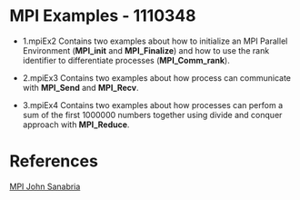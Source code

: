 # MPI Examples - 1110348
* 1.mpiEx2 Contains two examples about how to initialize an MPI Parallel Environment (**MPI_init** and **MPI_Finalize**) and how to use the rank identifier to differentiate processes (**MPI_Comm_rank**).

* 2.mpiEx3 Contains two examples about how process can communicate with **MPI_Send** and **MPI_Recv**.

* 3.mpiEx4 Contains two examples about how processes can perfom a sum of the first 1000000 numbers together
using divide and conquer approach with **MPI_Reduce**.

# References 
[MPI John Sanabria](https://github.com/josanabr/distributedsystems/tree/master/MPI)
